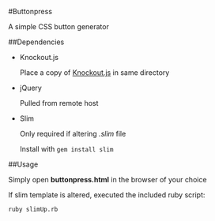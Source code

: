 #Buttonpress

A simple CSS button generator

##Dependencies

* Knockout.js

  Place a copy of
  [Knockout.js](http://knockoutjs.com/downloads/index.html)
  in same directory

* jQuery

  Pulled from remote host

* Slim

  Only required if altering *.slim* file

  Install with `gem install slim`

##Usage

  Simply open **buttonpress.html** in the browser of your choice

  If slim template is altered, executed the included ruby script:

  `ruby slimUp.rb`
